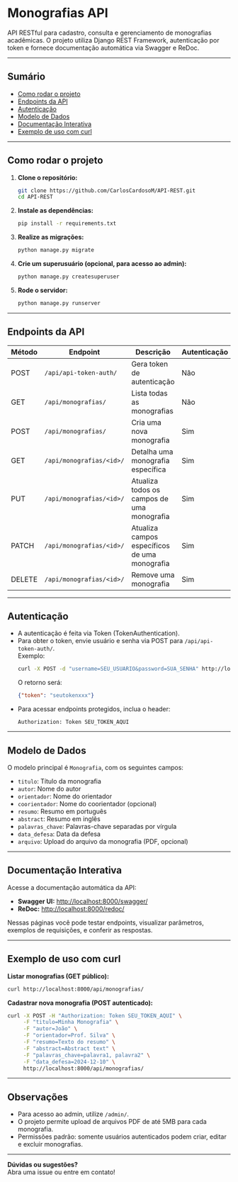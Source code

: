 # Monografias API

API RESTful para cadastro, consulta e gerenciamento de monografias acadêmicas. O projeto utiliza Django REST Framework, autenticação por token e fornece documentação automática via Swagger e ReDoc.

---

## Sumário

- [Como rodar o projeto](#como-rodar-o-projeto)
- [Endpoints da API](#endpoints-da-api)
- [Autenticação](#autenticação)
- [Modelo de Dados](#modelo-de-dados)
- [Documentação Interativa](#documentação-interativa)
- [Exemplo de uso com curl](#exemplo-de-uso-com-curl)

---

## Como rodar o projeto

1. **Clone o repositório:**
   ```bash
   git clone https://github.com/CarlosCardosoM/API-REST.git
   cd API-REST
   ```

2. **Instale as dependências:**
   ```bash
   pip install -r requirements.txt
   ```

3. **Realize as migrações:**
   ```bash
   python manage.py migrate
   ```

4. **Crie um superusuário (opcional, para acesso ao admin):**
   ```bash
   python manage.py createsuperuser
   ```

5. **Rode o servidor:**
   ```bash
   python manage.py runserver
   ```

---

## Endpoints da API

| Método | Endpoint                      | Descrição                                         | Autenticação |
|--------|-------------------------------|---------------------------------------------------|--------------|
| POST   | `/api/api-token-auth/`        | Gera token de autenticação                        | Não          |
| GET    | `/api/monografias/`           | Lista todas as monografias                        | Não          |
| POST   | `/api/monografias/`           | Cria uma nova monografia                          | Sim          |
| GET    | `/api/monografias/<id>/`      | Detalha uma monografia específica                 | Sim          |
| PUT    | `/api/monografias/<id>/`      | Atualiza todos os campos de uma monografia        | Sim          |
| PATCH  | `/api/monografias/<id>/`      | Atualiza campos específicos de uma monografia     | Sim          |
| DELETE | `/api/monografias/<id>/`      | Remove uma monografia                             | Sim          |

---

## Autenticação

- A autenticação é feita via Token (TokenAuthentication).
- Para obter o token, envie usuário e senha via POST para `/api/api-token-auth/`.  
  Exemplo:
  ```bash
  curl -X POST -d "username=SEU_USUARIO&password=SUA_SENHA" http://localhost:8000/api/api-token-auth/
  ```
  O retorno será:
  ```json
  {"token": "seutokenxxx"}
  ```
- Para acessar endpoints protegidos, inclua o header:
  ```
  Authorization: Token SEU_TOKEN_AQUI
  ```

---

## Modelo de Dados

O modelo principal é `Monografia`, com os seguintes campos:

- `titulo`: Título da monografia
- `autor`: Nome do autor
- `orientador`: Nome do orientador
- `coorientador`: Nome do coorientador (opcional)
- `resumo`: Resumo em português
- `abstract`: Resumo em inglês
- `palavras_chave`: Palavras-chave separadas por vírgula
- `data_defesa`: Data da defesa
- `arquivo`: Upload do arquivo da monografia (PDF, opcional)

---

## Documentação Interativa

Acesse a documentação automática da API:

- **Swagger UI:** [http://localhost:8000/swagger/](http://localhost:8000/swagger/)
- **ReDoc:** [http://localhost:8000/redoc/](http://localhost:8000/redoc/)

Nessas páginas você pode testar endpoints, visualizar parâmetros, exemplos de requisições, e conferir as respostas.

---

## Exemplo de uso com curl

**Listar monografias (GET público):**
```bash
curl http://localhost:8000/api/monografias/
```

**Cadastrar nova monografia (POST autenticado):**
```bash
curl -X POST -H "Authorization: Token SEU_TOKEN_AQUI" \
     -F "titulo=Minha Monografia" \
     -F "autor=João" \
     -F "orientador=Prof. Silva" \
     -F "resumo=Texto do resumo" \
     -F "abstract=Abstract text" \
     -F "palavras_chave=palavra1, palavra2" \
     -F "data_defesa=2024-12-10" \
     http://localhost:8000/api/monografias/
```

---

## Observações

- Para acesso ao admin, utilize `/admin/`.
- O projeto permite upload de arquivos PDF de até 5MB para cada monografia.
- Permissões padrão: somente usuários autenticados podem criar, editar e excluir monografias.

---

**Dúvidas ou sugestões?**  
Abra uma issue ou entre em contato!
